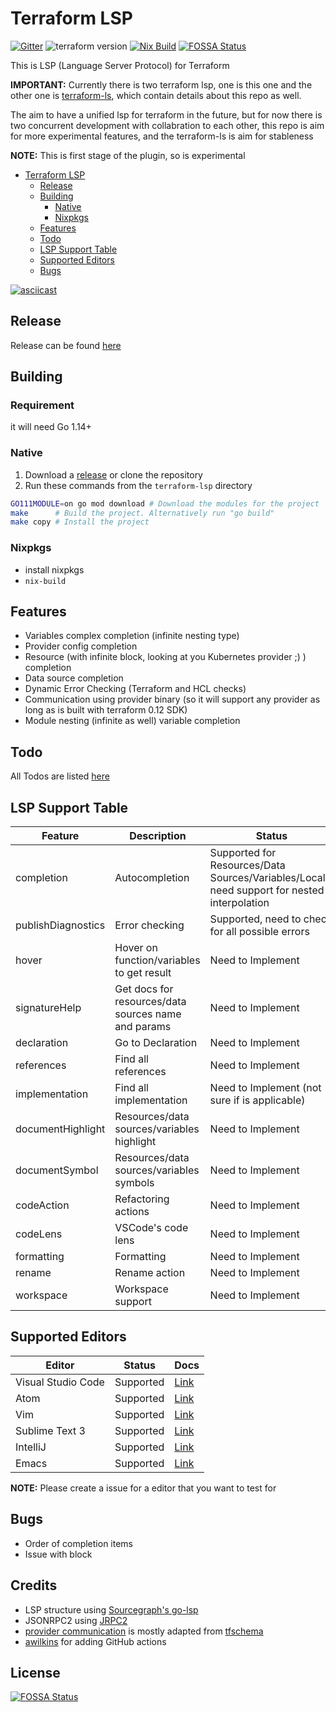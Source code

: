 # Terraform LSP

[![Gitter](https://badges.gitter.im/terraform-lsp/community.svg)](https://gitter.im/terraform-lsp/community?utm_source=badge&utm_medium=badge&utm_campaign=pr-badge)
![terraform version](https://img.shields.io/badge/terraform-0.12.13-blue.svg)
[![Nix Build](https://img.shields.io/travis/com/juliosueiras/terraform-lsp.svg?logo=travis&label=Nix%20Build)](https://travis-ci.com/juliosueiras/terraform-lsp)
[![FOSSA Status](https://app.fossa.io/api/projects/git%2Bgithub.com%2Fjuliosueiras%2Fterraform-lsp.svg?type=shield)](https://app.fossa.io/projects/git%2Bgithub.com%2Fjuliosueiras%2Fterraform-lsp?ref=badge_shield)

This is LSP (Language Server Protocol) for Terraform

**IMPORTANT:** Currently there is two terraform lsp, one is this one and the other one is [terraform-ls](https://github.com/hashicorp/terraform-ls), which contain details about this repo as well.

The aim to have a unified lsp for terraform in the future, but for now there is two concurrent development with collabration to each other, this repo is aim for more experimental features, and the terraform-ls is aim for stableness 

**NOTE:** This is first stage of the plugin, so is experimental

- [Terraform LSP](#terraform-lsp)
  * [Release](#release)
  * [Building](#building)
    + [Native](#native)
    + [Nixpkgs](#nixpkgs)
  * [Features](#features)
  * [Todo](#todo)
  * [LSP Support Table](#lsp-support-table)
  * [Supported Editors](#supported-editors)
  * [Bugs](#bugs)

[![asciicast](https://asciinema.org/a/245075.svg)](https://asciinema.org/a/245075)

## Release

Release can be found [here](https://github.com/juliosueiras/terraform-lsp/releases)

## Building

### Requirement

it will need Go 1.14+

### Native

1. Download a [release](https://github.com/juliosueiras/terraform-lsp/releases)
   or clone the repository
2. Run these commands from the `terraform-lsp` directory

```sh
GO111MODULE=on go mod download # Download the modules for the project
make      # Build the project. Alternatively run "go build"
make copy # Install the project
```

### Nixpkgs

- install nixpkgs
- `nix-build`

## Features

- Variables complex completion (infinite nesting type)
- Provider config completion
- Resource (with infinite block, looking at you Kubernetes provider ;) ) completion
- Data source completion
- Dynamic Error Checking (Terraform and HCL checks)
- Communication using provider binary (so it will support any provider as long as is built with terraform 0.12 SDK)
- Module nesting (infinite as well) variable completion

## Todo

All Todos are listed [here](Todo.md)

## LSP Support Table

| Feature            | Description                                         | Status                                                                                       |
|--------------------|-----------------------------------------------------|----------------------------------------------------------------------------------------------|
| completion         | Autocompletion                                      | Supported for Resources/Data Sources/Variables/Locals, need support for nested interpolation |
| publishDiagnostics | Error checking                                      | Supported, need to check for all possible errors                                             |
| hover              | Hover on function/variables to get result           | Need to Implement                                                                            |
| signatureHelp      | Get docs for resources/data sources name and params | Need to Implement                                                                            |
| declaration        | Go to Declaration                                   | Need to Implement                                                                            |
| references         | Find all references                                 | Need to Implement                                                                            |
| implementation     | Find all implementation                             | Need to Implement (not sure if is applicable)                                                |
| documentHighlight  | Resources/data sources/variables highlight          | Need to Implement                                                                            |
| documentSymbol     | Resources/data sources/variables symbols            | Need to Implement                                                                            |
| codeAction         | Refactoring actions                                 | Need to Implement                                                                            |
| codeLens           | VSCode's code lens                                  | Need to Implement                                                                            |
| formatting         | Formatting                                          | Need to Implement                                                                            |
| rename             | Rename action                                       | Need to Implement                                                                            |
| workspace          | Workspace support                                   | Need to Implement                                                                            |

## Supported Editors

| Editor             | Status    | Docs                             |
|--------------------|-----------|----------------------------------|
| Visual Studio Code | Supported | [Link](docs/editors/vscode.md)   |
| Atom               | Supported | [Link](docs/editors/atom.md)     |
| Vim                | Supported | [Link](docs/editors/vim.md)      |
| Sublime Text 3     | Supported | [Link](docs/editors/sublime3.md) |
| IntelliJ           | Supported | [Link](docs/editors/intellij.md) |
| Emacs              | Supported | [Link](docs/editors/emacs.md)    |

**NOTE:** Please create a issue for a editor that you want to test for

## Bugs
- Order of completion items
- Issue with block 

## Credits
- LSP structure using [Sourcegraph's go-lsp](https://github.com/sourcegraph/go-lsp)
- JSONRPC2 using [JRPC2](https://bitbucket.org/creachadair/jrpc2)
- [provider communication](./tfstructs/provider.go) is mostly adapted from [tfschema](https://github.com/minamijoyo/tfschema)
- [awilkins](https://github.com/awilkins) for adding GitHub actions


## License
[![FOSSA Status](https://app.fossa.io/api/projects/git%2Bgithub.com%2Fjuliosueiras%2Fterraform-lsp.svg?type=large)](https://app.fossa.io/projects/git%2Bgithub.com%2Fjuliosueiras%2Fterraform-lsp?ref=badge_large)
